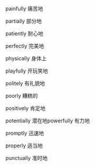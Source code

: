 painfully 痛苦地

partially 部分地

patiently 耐心地

perfectly 完美地

physically 身体上

playfully 开玩笑地

politely 有礼貌地

poorly 糟糕的

positively 肯定地

potentially 潜在地powerfully 有力地

promptly 迅速地

properly 适当地

punctually 准时地